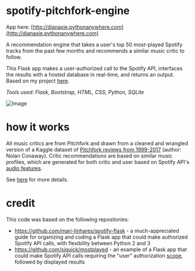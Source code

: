# spotify-pitchfork-engine

App here: [http://dianaxie.pythonanywhere.com](http://dianaxie.pythonanywhere.com)

A recommendation engine that takes a user's top 50 most-played Spotify tracks from the past few months
 and recommends a similar music critic to follow.

 This Flask app makes a user-authorized call to the Spotify API, interfaces the results
 with a hosted database in real-time, and returns an output. Based on my project [here](https://github.com/diana-xie/spotify_pitchfork_recommendations).

<i>Tools used: Flask, Bootstrap, HTML, CSS, Python, SQLite</i>

![Image](https://github.com/diana-xie/spotify-pitchfork-flask/blob/master/static/frontpage.PNG)

# how it works
All music critics are from Pitchfork and drawn from a cleaned and wrangled version of a
 Kaggle dataset of [Pitchfork reviews from 1999-2017](https://www.kaggle.com/nolanbconaway/pitchfork-data)
  (author: Nolan Conaway). Critic recommendations are based on similar music profiles,
 which are generated for both critic and user based on Spotify API's
 [audio features](https://developer.spotify.com/documentation/web-api/reference/tracks/get-audio-features/).

See [here](http://dianaxie.pythonanywhere.com/howitworks) for more details.

# credit

This code was based on the following repositories:
 - https://github.com/mari-linhares/spotify-flask - a much-appreciated guide for organizing and coding a Flask app that could
make authorized Spotify API calls, with flexibility between Python 2 and 3
- https://github.com/siquick/mostplayed - an example of a Flask app that could make Spotify API calls
requiring the "user" authorization [scope](https://developer.spotify.com/documentation/general/guides/scopes/),
followed by displayed results



